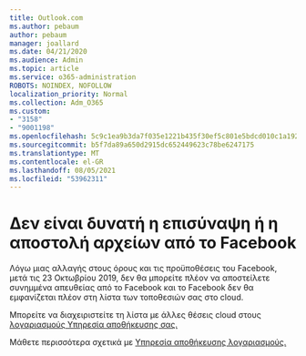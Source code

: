 ```yaml
---
title: Outlook.com
ms.author: pebaum
author: pebaum
manager: joallard
ms.date: 04/21/2020
ms.audience: Admin
ms.topic: article
ms.service: o365-administration
ROBOTS: NOINDEX, NOFOLLOW
localization_priority: Normal
ms.collection: Adm_O365
ms.custom:
- "3158"
- "9001198"
ms.openlocfilehash: 5c9c1ea9b3da7f035e1221b435f30ef5c801e5bdcd010c1a1922d712b6d626b0
ms.sourcegitcommit: b5f7da89a650d2915dc652449623c78be6247175
ms.translationtype: MT
ms.contentlocale: el-GR
ms.lasthandoff: 08/05/2021
ms.locfileid: "53962311"
---
```

# <a name="unable-to-attach-or-upload-files-from-facebook"></a>Δεν είναι δυνατή η επισύναψη ή η αποστολή αρχείων από το Facebook

Λόγω μιας αλλαγής στους όρους και τις προϋποθέσεις του Facebook, μετά τις 23 Οκτωβρίου 2019, δεν θα μπορείτε πλέον να αποστείλετε συνημμένα απευθείας από το Facebook και το Facebook δεν θα εμφανίζεται πλέον στη λίστα των τοποθεσιών σας στο cloud. 

Μπορείτε να διαχειριστείτε τη λίστα με άλλες θέσεις cloud στους [λογαριασμούς Υπηρεσία αποθήκευσης σας.](https://go.microsoft.com/fwlink/?linkid=2111075)

Μάθετε περισσότερα σχετικά με [Υπηρεσία αποθήκευσης λογαριασμούς.](https://support.office.com/article/477cb7cc-5732-4c40-8f23-30472de8138a)
  